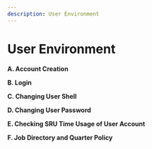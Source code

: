 ```yaml
---
description: User Environment
---
```


# User Environment

**A. Account Creation**

**B. Login**

**C. Changing User Shell**

**D. Changing User Password**

**E. Checking SRU Time Usage of User Account**

**F. Job Directory and Quarter Policy**
